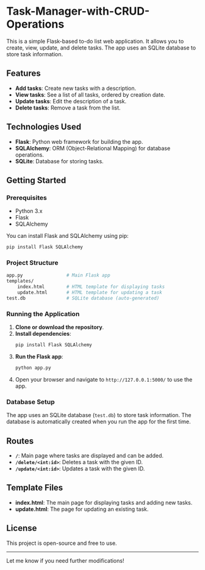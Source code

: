 # Task-Manager-with-CRUD-Operations

This is a simple Flask-based to-do list web application. It allows you to create, view, update, and delete tasks. The app uses an SQLite database to store task information.

## Features

- **Add tasks**: Create new tasks with a description.
- **View tasks**: See a list of all tasks, ordered by creation date.
- **Update tasks**: Edit the description of a task.
- **Delete tasks**: Remove a task from the list.

## Technologies Used

- **Flask**: Python web framework for building the app.
- **SQLAlchemy**: ORM (Object-Relational Mapping) for database operations.
- **SQLite**: Database for storing tasks.

## Getting Started

### Prerequisites

- Python 3.x
- Flask
- SQLAlchemy

You can install Flask and SQLAlchemy using pip:

```bash
pip install Flask SQLAlchemy
```

### Project Structure

```bash
app.py                # Main Flask app
templates/
    index.html        # HTML template for displaying tasks
    update.html       # HTML template for updating a task
test.db               # SQLite database (auto-generated)
```

### Running the Application

1. **Clone or download the repository**.
2. **Install dependencies**:
   ```bash
   pip install Flask SQLAlchemy
   ```
3. **Run the Flask app**:
   ```bash
   python app.py
   ```
4. Open your browser and navigate to `http://127.0.0.1:5000/` to use the app.

### Database Setup

The app uses an SQLite database (`test.db`) to store task information. The database is automatically created when you run the app for the first time.

## Routes

- **`/`**: Main page where tasks are displayed and can be added.
- **`/delete/<int:id>`**: Deletes a task with the given ID.
- **`/update/<int:id>`**: Updates a task with the given ID.

## Template Files

- **index.html**: The main page for displaying tasks and adding new tasks.
- **update.html**: The page for updating an existing task.

## License

This project is open-source and free to use.

---

Let me know if you need further modifications!

